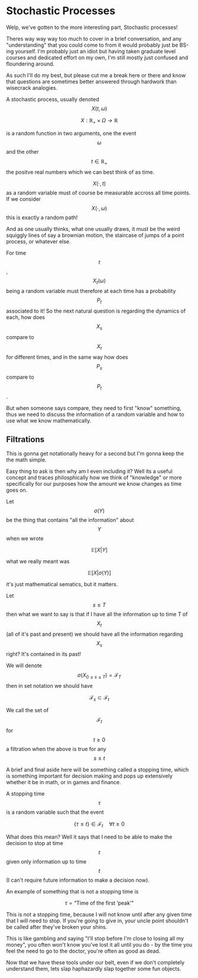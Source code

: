 # Stochastic Processes

Welp, we've gotten to the more interesting part, Stochastic processes!

Theres way way way too much to cover in a brief conversation, and any "understanding" that you could come to from it would probably just be BS-ing yourself. I'm probably just an idiot but having taken graduate level courses and dedicated effort on my own, I'm still mostly just confused and floundering around.

As such I'll do my best, but please cut me a break here or there and know that questions are sometimes better answered through hardwork than wisecrack analogies.

A stochastic process, usually denoted $$X(t, \omega)$$

$$
X: \mathbb{R}_+ \times \Omega \rightarrow \mathbb{R}
$$

is a random function in two arguments, one the event $$\omega$$ and the other $$t \in \mathbb{R}_{+}$$ the positve real numbers which we can best think of as time.

$$X(\cdot, t)$$ as a random variable must of course be measurable accross all time points. If we consider $$X(\cdot, \omega)$$ this is exactly a random path!

And as one usually thinks, what one usually draws, it must be the weird squiggly lines of say a brownian motion, the staircase of jumps of a point process, or whatever else.

For time $$t$$, $$X_t ( \omega)$$ being a random variable must therefore at each time has a probability $$P_t$$ associated to it! So the next natural question is regarding the dynamics of each, how does $$X_s$$ compare to $$X_t$$ for different times, and in the same way how does $$P_s$$ compare to $$P_t$$.

But when someone says compare, they need to first "know" something, thus we need to discuss the information of a random variable and how to use what we know mathematically.

## Filtrations

This is gonna get notationally heavy for a second but I'm gonna keep the the math simple.

Easy thing to ask is then why am I even including it? Well its a useful concept and traces philosphically how we think of "knowledge" or more specifically for our purposes how the amount we know changes as time goes on.

Let $$\sigma(Y)$$ be the thing that contains "all the information" about $$Y$$ when we wrote

$$
\mathbb{E}[X|Y]
$$

what we really meant was

$$
\mathbb{E}[X|\sigma(Y)]
$$

it's just mathematical sematics, but it matters.

Let $$s \leq T$$ then what we want to say is that if I have all the information up to time T of $$X_t$$ (all of it's past and present) we should have all the information regarding $$X_s$$ right? It's contained in its past!

We will denote $$\sigma(X_{0\leq s \leq T}) = \mathcal{F}_T$$ then in set notation we should have

$$
\mathcal{F}_s \subset \mathcal{F}_t
$$

We call the set of $$\mathcal{F}_t$$ for $$t \geq 0$$ a filtration when the above is true for any $$s \leq t$$

A brief and final aside here will be something called a stopping time, which is something important for decision making and pops up extensively whether it be in math, or in games and finance.

A stopping time $$\tau$$ is a random variable such that the event

$$
\{ \tau \leq t \} \in \mathcal{F}_t \quad \forall t \geq 0
$$

What does this mean? Well it says that I need to be able to make the decision to stop at time $$t$$ given only information up to time $$t$$ (I can't require future information to make a decision now).

An example of something that is not a stopping time is

$$
\tau = \text{``Time of the first `peak`"}
$$

This is not a stopping time, because I will not know until after any given time that I will need to stop. If you're going to give in, your uncle point shouldn't be called after they've broken your shins.

This is like gambling and saying "I'll stop before I'm close to losing all my money", you often won't know you've lost it all until you do - by the time you feel the need to go to the doctor, you're often as good as dead.

Now that we have these tools under our belt, even if we don't completely understand them, lets slap haphazardly slap together some fun objects.
